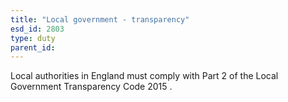 ```yaml
---
title: "Local government - transparency"
esd_id: 2803
type: duty
parent_id:  
---
```


Local authorities in England must comply with Part 2 of the Local Government Transparency Code 2015 .


